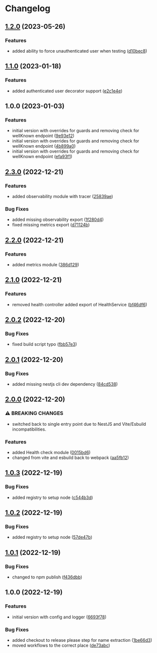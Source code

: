 # Changelog

## [1.2.0](https://github.com/flowcore-io/library-testing-nestjs-oidc-protect-ts/compare/v1.1.0...v1.2.0) (2023-05-26)


### Features

* added ability to force unauthenticated user when testing ([d10bec8](https://github.com/flowcore-io/library-testing-nestjs-oidc-protect-ts/commit/d10bec8c91fccbc1e1319922cb14e068037f0ce1))

## [1.1.0](https://github.com/flowcore-io/library-testing-nestjs-oidc-protect-ts/compare/v1.0.0...v1.1.0) (2023-01-18)


### Features

* added authenticated user decorator support ([e2c1e4e](https://github.com/flowcore-io/library-testing-nestjs-oidc-protect-ts/commit/e2c1e4e8670d5afc3a9fd9c60f7bdb6fef253f3f))

## 1.0.0 (2023-01-03)


### Features

* initial version with overrides for guards and removing check for wellKnown endpoint ([9e93e12](https://github.com/flowcore-io/library-testing-nestjs-oidc-protect-ts/commit/9e93e12d5643e84622d435cabce58b15d0909f5f))
* initial version with overrides for guards and removing check for wellKnown endpoint ([4b899a0](https://github.com/flowcore-io/library-testing-nestjs-oidc-protect-ts/commit/4b899a05bdb41827812c4fc470f8532a84b4a3e3))
* initial version with overrides for guards and removing check for wellKnown endpoint ([efa93f1](https://github.com/flowcore-io/library-testing-nestjs-oidc-protect-ts/commit/efa93f1316effdc1e69d9806462eb7851f150ec4))

## [2.3.0](https://github.com/flowcore-io/library-flowcore-microservice-ts/compare/v2.2.0...v2.3.0) (2022-12-21)


### Features

* added observability module with tracer ([25839ae](https://github.com/flowcore-io/library-flowcore-microservice-ts/commit/25839ae5ce41fcae4a8f35d548bec513784489c4))


### Bug Fixes

* added missing observability export ([1f280d4](https://github.com/flowcore-io/library-flowcore-microservice-ts/commit/1f280d48cc2ad47616b3ee53003e7ed50c60af39))
* fixed missing metrics export ([d71124b](https://github.com/flowcore-io/library-flowcore-microservice-ts/commit/d71124b4f95583669a3790150f89f41175bb385e))

## [2.2.0](https://github.com/flowcore-io/library-flowcore-microservice-ts/compare/v2.1.0...v2.2.0) (2022-12-21)


### Features

* added metrics module ([386d129](https://github.com/flowcore-io/library-flowcore-microservice-ts/commit/386d129dcf5bbe1428e359df5313bc983ea268a4))

## [2.1.0](https://github.com/flowcore-io/library-flowcore-microservice-ts/compare/v2.0.2...v2.1.0) (2022-12-21)


### Features

* removed health controller added export of HealthService ([bf46df6](https://github.com/flowcore-io/library-flowcore-microservice-ts/commit/bf46df6e36a2f8b70cc666663999450474bcf2d9))

## [2.0.2](https://github.com/flowcore-io/library-flowcore-microservice-ts/compare/v2.0.1...v2.0.2) (2022-12-20)


### Bug Fixes

* fixed build script typo ([fbb57e3](https://github.com/flowcore-io/library-flowcore-microservice-ts/commit/fbb57e3db946f0c77ee209971cbd0da9c21a77d0))

## [2.0.1](https://github.com/flowcore-io/library-flowcore-microservice-ts/compare/v2.0.0...v2.0.1) (2022-12-20)


### Bug Fixes

* added missing nestjs cli dev dependency ([84cd538](https://github.com/flowcore-io/library-flowcore-microservice-ts/commit/84cd538df5d5a022db820c2b95944de5315448e4))

## [2.0.0](https://github.com/flowcore-io/library-flowcore-microservice-ts/compare/v1.0.3...v2.0.0) (2022-12-20)


### ⚠ BREAKING CHANGES

* switched back to single entry point due to NestJS and Vite/Esbuild incompatibilities.

### Features

* added Health check module ([0015bd6](https://github.com/flowcore-io/library-flowcore-microservice-ts/commit/0015bd6fbc355c7bde6be970a170010a9abf628b))
* changed from vite and esbuild back to webpack ([aa5fb12](https://github.com/flowcore-io/library-flowcore-microservice-ts/commit/aa5fb129f9674bdbc922952e85697c4a6e1679d9))

## [1.0.3](https://github.com/flowcore-io/library-flowcore-microservice-ts/compare/v1.0.2...v1.0.3) (2022-12-19)


### Bug Fixes

* added registry to setup node ([c544b3d](https://github.com/flowcore-io/library-flowcore-microservice-ts/commit/c544b3dde7d958576320eb51211492a8ad267413))

## [1.0.2](https://github.com/flowcore-io/library-flowcore-microservice-ts/compare/v1.0.1...v1.0.2) (2022-12-19)


### Bug Fixes

* added registry to setup node ([57de47b](https://github.com/flowcore-io/library-flowcore-microservice-ts/commit/57de47bd8144378f89f8251fca63f68b380a8f94))

## [1.0.1](https://github.com/flowcore-io/library-flowcore-microservice-ts/compare/v1.0.0...v1.0.1) (2022-12-19)


### Bug Fixes

* changed to npm publish ([f436dbb](https://github.com/flowcore-io/library-flowcore-microservice-ts/commit/f436dbb0dff2292435873a1e2625425b55e0de96))

## 1.0.0 (2022-12-19)


### Features

* initial version with config and logger ([6693f78](https://github.com/flowcore-io/library-flowcore-microservice-ts/commit/6693f78431287f0e9371d399c933454a66e46af0))


### Bug Fixes

* added checkout to release please step for name extraction ([1be66d3](https://github.com/flowcore-io/library-flowcore-microservice-ts/commit/1be66d35cfd7b827a93c890bc6c0334d892578f7))
* moved workflows to the correct place ([de73abc](https://github.com/flowcore-io/library-flowcore-microservice-ts/commit/de73abccbd490dac32d170c2e8e16db341f0f3e7))

